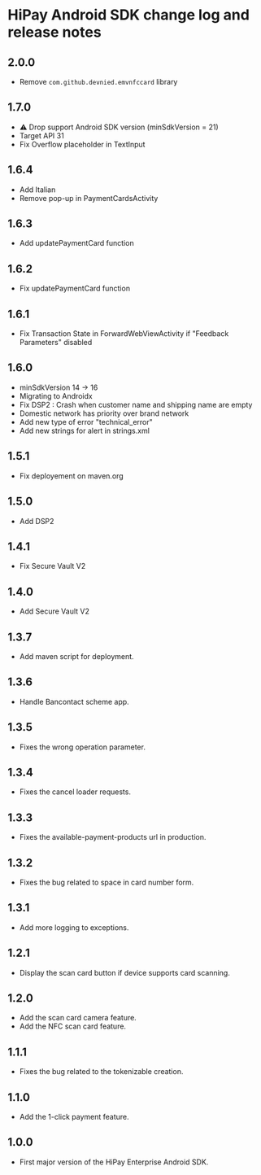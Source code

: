 HiPay Android SDK change log and release notes
================================================

2.0.0
-----
* Remove `com.github.devnied.emvnfccard` library

1.7.0
-----
* ⚠️ Drop support Android SDK version (minSdkVersion = 21)
* Target API 31
* Fix Overflow placeholder in TextInput

1.6.4
-----
* Add Italian
* Remove pop-up in PaymentCardsActivity

1.6.3
-----
* Add updatePaymentCard function

1.6.2
-----
* Fix updatePaymentCard function

1.6.1
-----
* Fix Transaction State in ForwardWebViewActivity if "Feedback Parameters" disabled

1.6.0
-----
* minSdkVersion 14 -> 16
* Migrating to Androidx
* Fix DSP2 : Crash when customer name and shipping name are empty
* Domestic network has priority over brand network
* Add new type of error "technical_error"
* Add new strings for alert in strings.xml

1.5.1
-----
* Fix deployement on maven.org

1.5.0
-----
* Add DSP2

1.4.1
-----
* Fix Secure Vault V2

1.4.0
-----
* Add Secure Vault V2

1.3.7
-----
* Add maven script for deployment.

1.3.6
-----
* Handle Bancontact scheme app.

1.3.5
-----
* Fixes the wrong operation parameter.

1.3.4
-----
* Fixes the cancel loader requests.

1.3.3
-----
* Fixes the available-payment-products url in production.

1.3.2
-----
* Fixes the bug related to space in card number form.

1.3.1
-----
* Add more logging to exceptions.

1.2.1
-----
* Display the scan card button if device supports card scanning.

1.2.0
-----
* Add the scan card camera feature.
* Add the NFC scan card feature.

1.1.1
-----
* Fixes the bug related to the tokenizable creation.

1.1.0
-----
* Add the 1-click payment feature.

1.0.0
-----
* First major version of the HiPay Enterprise Android SDK.
